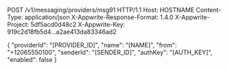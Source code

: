 POST /v1/messaging/providers/msg91 HTTP/1.1
Host: HOSTNAME
Content-Type: application/json
X-Appwrite-Response-Format: 1.4.0
X-Appwrite-Project: 5df5acd0d48c2
X-Appwrite-Key: 919c2d18fb5d4...a2ae413da83346ad2

{
  "providerId": "[PROVIDER_ID]",
  "name": "[NAME]",
  "from": "+12065550100",
  "senderId": "[SENDER_ID]",
  "authKey": "[AUTH_KEY]",
  "enabled": false
}
